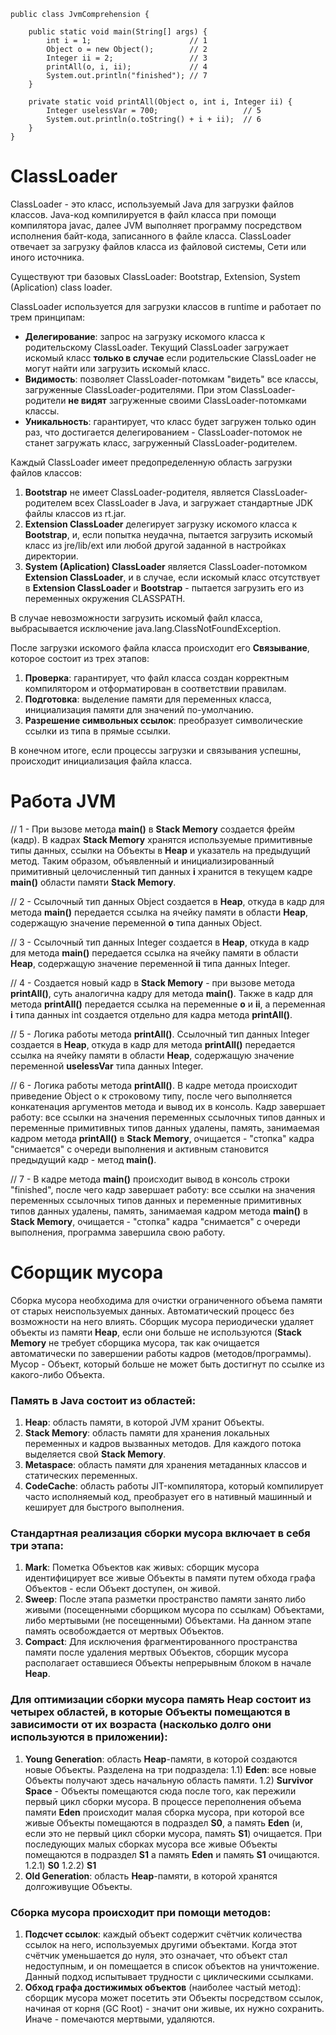 ```
public class JvmComprehension {

    public static void main(String[] args) {
        int i = 1;                      // 1
        Object o = new Object();        // 2
        Integer ii = 2;                 // 3
        printAll(o, i, ii);             // 4
        System.out.println("finished"); // 7
    }

    private static void printAll(Object o, int i, Integer ii) {
        Integer uselessVar = 700;                   // 5
        System.out.println(o.toString() + i + ii);  // 6
    }
}
```

# ClassLoader

ClassLoader - это класс, используемый Java для загрузки файлов классов. Java-код компилируется в файл класса при помощи компилятора javac, далее JVM выполняет программу посредством исполнения байт-кода, записанного в файле класса. ClassLoader отвечает за загрузку файлов класса из файловой системы, Сети или иного источника.

Существуют три базовых ClassLoader: Bootstrap, Extension, System (Aplication) class loader.

ClassLoader используется для загрузки классов в runtime и работает по трем принципам:

- **Делегирование**: запрос на загрузку искомого класса к родительскому ClassLoader. Текущий ClassLoader загружает искомый класс **только в случае** если родительские ClassLoader не могут найти или загрузить искомый класс.
- **Видимость**: позволяет ClassLoader-потомкам "видеть" все классы, загруженные ClassLoader-родителями. При этом ClassLoader-родители **не видят** загруженные своими ClassLoader-потомками классы.
- **Уникальность**: гарантирует, что класс будет загружен только один раз, что достигается делегированием - ClassLoader-потомок не станет загружать класс, загруженный ClassLoader-родителем.

Каждый ClassLoader имеет предопределенную область загрузки файлов классов:

1) **Bootstrap** не имеет ClassLoader-родителя, является ClassLoader-родителем всех ClassLoader в Java, и загружает стандартные JDK файлы классов из rt.jar.
2) **Extension ClassLoader** делегирует загрузку искомого класса к  **Bootstrap**, и, если попытка неудачна, пытается загрузить искомый класс из jre/lib/ext или любой другой заданной в настройках директории.
3) **System (Aplication) ClassLoader** является ClassLoader-потомком **Extension ClassLoader**, и в случае, если искомый класс отсутствует в **Extension ClassLoader** и **Bootstrap** - пытается загрузить его из переменных окружения CLASSPATH.

В случае невозможности загрузить искомый файл класса, выбрасывается исключение java.lang.ClassNotFoundException.

После загрузки искомого файла класса происходит его **Связывание**, которое состоит из трех этапов:

1) **Проверка**: гарантирует, что файл класса создан корректным компилятором и отформатирован в соответствии правилам.
2) **Подготовка**: выделение памяти для переменных класса, инициализация памяти для значений по-умолчанию.
3) **Разрешение символьных ссылок**: преобразует символические ссылки из типа в прямые ссылки.

В конечном итоге, если процессы загрузки и связывания успешны, происходит инициализация файла класса.

# Работа JVM

// 1 - При вызове метода **main()** в **Stack Memory** создается фрейм (кадр). В кадрах **Stack Memory** хранятся используемые примитивные типы данных, ссылки на Объекты в **Heap** и указатель на предыдущий метод. Таким образом, объявленный и инициализированный примитивный целочисленный тип данных **i** хранится в текущем кадре **main()** области памяти **Stack Memory**.

// 2 - Ссылочный тип данных Object создается в **Heap**, откуда в кадр для метода **main()** передается ссылка на ячейку памяти в области **Heap**, содержащую значение переменной **о** типа данных Object.

// 3 - Ссылочный тип данных Integer создается в **Heap**, откуда в кадр для метода **main()** передается ссылка на ячейку памяти в области **Heap**, содержащую значение переменной **ii** типа данных Integer.

// 4 - Создается новый кадр в **Stack Memory** - при вызове метода **printAll()**, суть аналогична кадру для метода **main()**. Также в кадр для метода **printAll()** передается ссылка на переменные **o** и **ii**, а переменная **i** типа данных int создается отдельно для кадра метода **printAll()**.

// 5 - Логика работы метода **printAll()**. Ссылочный тип данных Integer создается в **Heap**, откуда в кадр для метода **printAll()** передается ссылка на ячейку памяти в области **Heap**, содержащую значение переменной **uselessVar** типа данных Integer.

// 6 - Логика работы метода **printAll()**. В кадре метода происходит приведение Object о к строковому типу, после чего выполняется конкатенация аргументов метода и вывод их в консоль. Кадр завершает работу: все ссылки на значения переменных ссылочных типов данных и переменные примитивных типов данных удалены, память, занимаемая кадром метода **printAll()** в **Stack Memory**, очищается - "стопка" кадра "снимается" с очереди выполнения и активным становится предыдущий кадр - метод **main()**.

// 7 - В кадре метода **main()** происходит вывод в консоль строки "finished", после чего кадр завершает работу: все ссылки на значения переменных ссылочных типов данных и переменные примитивных типов данных удалены, память, занимаемая кадром метода **main()** в **Stack Memory**, очищается - "стопка" кадра "снимается" с очереди выполнения, программа завершила свою работу.

# Сборщик мусора

Сборка мусора необходима для очистки ограниченного объема памяти от старых неиспользуемых данных. Автоматический процесс без возможности на него влиять.
Сборщик мусора периодически удаляет объекты из памяти **Heap**, если они больше не используются (**Stack Memory** не требует сборщика мусора, так как очищается автоматически по завершении работы кадров (методов/программы).
Мусор - Объект, который больше не может быть достигнут по ссылке из какого-либо Объекта.

### Память в Java состоит из областей:

1) **Heap**: область памяти, в которой JVM хранит Объекты.
2) **Stack Memory**: область памяти для хранения локальных переменных и кадров вызванных методов. Для каждого потока выделяется свой **Stack Memory**.
3) **Metaspace**: область памяти для хранения метаданных классов и статических переменных.
4) **CodeCache**: область работы JIT-компилятора, который компилирует часто исполняемый код, преобразует его в нативный машинный и кеширует для быстрого выполнения.

### Стандартная реализация сборки мусора включает в себя три этапа:

1) **Mark**: Пометка Объектов как живых: сборщик мусора идентифицирует все живые Объекты в памяти путем обхода графа Объектов - если Объект доступен, он живой.
2) **Sweep**: После этапа разметки пространство памяти занято либо живыми (посещенными сборщиком мусора по ссылкам) Объектами, либо мертывыми (не посещенными) Объектами. На данном этапе память освобождается от мертвых Объектов.
3) **Compact**: Для исключения фрагментированного пространства памяти после удаления мертвых Объектов, сборщик мусора располагает оставшиеся Объекты непрерывным блоком в начале **Heap**.

### Для оптимизации сборки мусора память **Heap** состоит из четырех областей, в которые Объекты помещаются в зависимости от их возраста (насколько долго они используются в приложении):

1) **Young Generation**: область **Heap**-памяти, в которой создаются новые Объекты. Разделена на три подраздела:
1.1) **Eden**: все новые Объекты получают здесь начальную область памяти.
1.2) **Survivor Space** - Объекты помещаются сюда после того, как пережили первый цикл сборки мусора. В процессе переполнения объема памяти **Eden** происходит малая сборка мусора, при которой все живые Объекты помещаются в подраздел **S0**, а память **Eden** (и, если это не первый цикл сборки мусора, память **S1**) очищается. При последующих малых сборках мусора все живые Объекты помещаются в подраздел **S1** а память **Eden** и память **S1** очищаются.
1.2.1) **S0**
1.2.2) **S1**
2) **Old Generation**: область **Heap**-памяти, в которой хранятся долгоживущие Объекты.

### Сборка мусора происходит при помощи методов:

1) **Подсчет ссылок**: каждый объект содержит счётчик количества ссылок на него, используемых другими объектами. Когда этот счётчик уменьшается до нуля, это означает, что объект стал недоступным, и он помещается в список объектов на уничтожение. Данный подход испытывает трудности с циклическими ссылками.
2) **Обход графа достижимых объектов** (наиболее частый метод): сборщик мусора может посетить эти Объекты посредством ссылок, начиная от корня (GC Root) - значит они живые, их нужно сохранить. Иначе - помечаются мертвыми, удаляются.
